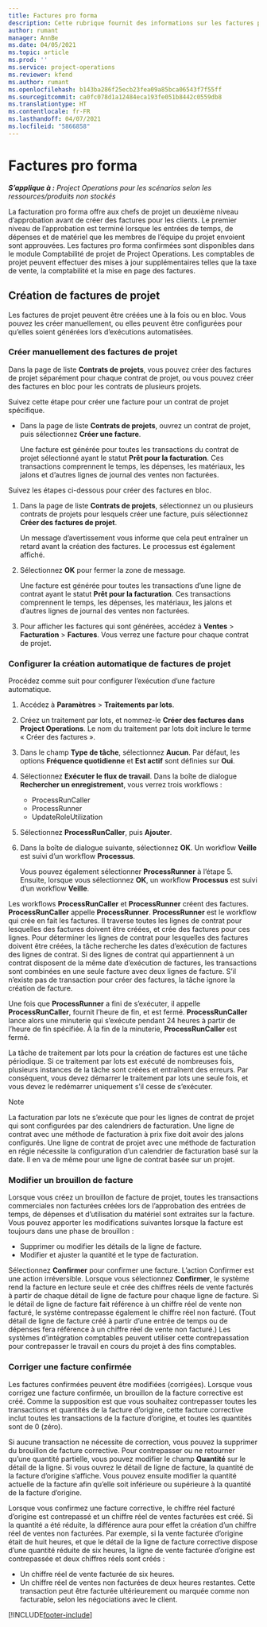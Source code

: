 ```yaml
---
title: Factures pro forma
description: Cette rubrique fournit des informations sur les factures pro forma dans Project Operations.
author: rumant
manager: AnnBe
ms.date: 04/05/2021
ms.topic: article
ms.prod: ''
ms.service: project-operations
ms.reviewer: kfend
ms.author: rumant
ms.openlocfilehash: b143ba286f25ecb23fea09a85bca06543f7f55ff
ms.sourcegitcommit: ca0fc078d1a12484eca193fe051b8442c0559db8
ms.translationtype: HT
ms.contentlocale: fr-FR
ms.lasthandoff: 04/07/2021
ms.locfileid: "5866858"
---
```

# <a name="proforma-invoices"></a>Factures pro forma

_**S’applique à :** Project Operations pour les scénarios selon les ressources/produits non stockés_

La facturation pro forma offre aux chefs de projet un deuxième niveau d’approbation avant de créer des factures pour les clients. Le premier niveau de l’approbation est terminé lorsque les entrées de temps, de dépenses et de matériel que les membres de l’équipe du projet envoient sont approuvées. Les factures pro forma confirmées sont disponibles dans le module Comptabilité de projet de Project Operations. Les comptables de projet peuvent effectuer des mises à jour supplémentaires telles que la taxe de vente, la comptabilité et la mise en page des factures.


## <a name="creating-project-invoices"></a>Création de factures de projet

Les factures de projet peuvent être créées une à la fois ou en bloc. Vous pouvez les créer manuellement, ou elles peuvent être configurées pour qu’elles soient générées lors d’exécutions automatisées.

### <a name="manually-create-project-invoices"></a>Créer manuellement des factures de projet 

Dans la page de liste **Contrats de projets**, vous pouvez créer des factures de projet séparément pour chaque contrat de projet, ou vous pouvez créer des factures en bloc pour les contrats de plusieurs projets.

Suivez cette étape pour créer une facture pour un contrat de projet spécifique.

- Dans la page de liste **Contrats de projets**, ouvrez un contrat de projet, puis sélectionnez **Créer une facture**.

    Une facture est générée pour toutes les transactions du contrat de projet sélectionné ayant le statut **Prêt pour la facturation**. Ces transactions comprennent le temps, les dépenses, les matériaux, les jalons et d’autres lignes de journal des ventes non facturées.

Suivez les étapes ci-dessous pour créer des factures en bloc.

1. Dans la page de liste **Contrats de projets**, sélectionnez un ou plusieurs contrats de projets pour lesquels créer une facture, puis sélectionnez **Créer des factures de projet**.

    Un message d’avertissement vous informe que cela peut entraîner un retard avant la création des factures. Le processus est également affiché.

2. Sélectionnez **OK** pour fermer la zone de message.

    Une facture est générée pour toutes les transactions d’une ligne de contrat ayant le statut **Prêt pour la facturation**. Ces transactions comprennent le temps, les dépenses, les matériaux, les jalons et d’autres lignes de journal des ventes non facturées.

3. Pour afficher les factures qui sont générées, accédez à **Ventes** \> **Facturation** \> **Factures**. Vous verrez une facture pour chaque contrat de projet.

### <a name="set-up-automated-creation-of-project-invoices"></a>Configurer la création automatique de factures de projet 

Procédez comme suit pour configurer l’exécution d’une facture automatique.

1. Accédez à **Paramètres** \> **Traitements par lots**.
2. Créez un traitement par lots, et nommez-le **Créer des factures dans Project Operations**. Le nom du traitement par lots doit inclure le terme « Créer des factures ».
3. Dans le champ **Type de tâche**, sélectionnez **Aucun**. Par défaut, les options **Fréquence quotidienne** et **Est actif** sont définies sur **Oui**.
4. Sélectionnez **Exécuter le flux de travail**. Dans la boîte de dialogue **Rechercher un enregistrement**, vous verrez trois workflows :

    - ProcessRunCaller
    - ProcessRunner
    - UpdateRoleUtilization

5. Sélectionnez **ProcessRunCaller**, puis **Ajouter**.
6. Dans la boîte de dialogue suivante, sélectionnez **OK**. Un workflow **Veille** est suivi d’un workflow **Processus**.

    Vous pouvez également sélectionner **ProcessRunner** à l’étape 5. Ensuite, lorsque vous sélectionnez **OK**, un workflow **Processus** est suivi d’un workflow **Veille**.

Les workflows **ProcessRunCaller** et **ProcessRunner** créent des factures. **ProcessRunCaller** appelle **ProcessRunner**. **ProcessRunner** est le workflow qui crée en fait les factures. Il traverse toutes les lignes de contrat pour lesquelles des factures doivent être créées, et crée des factures pour ces lignes. Pour déterminer les lignes de contrat pour lesquelles des factures doivent être créées, la tâche recherche les dates d’exécution de factures des lignes de contrat. Si des lignes de contrat qui appartiennent à un contrat disposent de la même date d’exécution de factures, les transactions sont combinées en une seule facture avec deux lignes de facture. S’il n’existe pas de transaction pour créer des factures, la tâche ignore la création de facture.

Une fois que **ProcessRunner** a fini de s’exécuter, il appelle **ProcessRunCaller**, fournit l’heure de fin, et est fermé. **ProcessRunCaller** lance alors une minuterie qui s’exécute pendant 24 heures à partir de l’heure de fin spécifiée. À la fin de la minuterie, **ProcessRunCaller** est fermé.

La tâche de traitement par lots pour la création de factures est une tâche périodique. Si ce traitement par lots est exécuté de nombreuses fois, plusieurs instances de la tâche sont créées et entraînent des erreurs. Par conséquent, vous devez démarrer le traitement par lots une seule fois, et vous devez le redémarrer uniquement s’il cesse de s’exécuter.

> [!NOTE]
> La facturation par lots ne s’exécute que pour les lignes de contrat de projet qui sont configurées par des calendriers de facturation. Une ligne de contrat avec une méthode de facturation à prix fixe doit avoir des jalons configurés. Une ligne de contrat de projet avec une méthode de facturation en régie nécessite la configuration d’un calendrier de facturation basé sur la date. Il en va de même pour une ligne de contrat basée sur un projet.      
 
### <a name="edit-a-draft-invoice"></a>Modifier un brouillon de facture

Lorsque vous créez un brouillon de facture de projet, toutes les transactions commerciales non facturées créées lors de l’approbation des entrées de temps, de dépenses et d’utilisation du matériel sont extraites sur la facture. Vous pouvez apporter les modifications suivantes lorsque la facture est toujours dans une phase de brouillon :

- Supprimer ou modifier les détails de la ligne de facture.
- Modifier et ajuster la quantité et le type de facturation.

Sélectionnez **Confirmer** pour confirmer une facture. L’action Confirmer est une action irréversible. Lorsque vous sélectionnez **Confirmer**, le système rend la facture en lecture seule et crée des chiffres réels de vente facturés à partir de chaque détail de ligne de facture pour chaque ligne de facture. Si le détail de ligne de facture fait référence à un chiffre réel de vente non facturé, le système contrepasse également le chiffre réel non facturé. (Tout détail de ligne de facture créé à partir d’une entrée de temps ou de dépenses fera référence à un chiffre réel de vente non facturé.) Les systèmes d’intégration comptables peuvent utiliser cette contrepassation pour contrepasser le travail en cours du projet à des fins comptables.

### <a name="correct-a-confirmed-invoice"></a>Corriger une facture confirmée

Les factures confirmées peuvent être modifiées (corrigées). Lorsque vous corrigez une facture confirmée, un brouillon de la facture corrective est créé. Comme la supposition est que vous souhaitez contrepasser toutes les transactions et quantités de la facture d’origine, cette facture corrective inclut toutes les transactions de la facture d’origine, et toutes les quantités sont de 0 (zéro).

Si aucune transaction ne nécessite de correction, vous pouvez la supprimer du brouillon de facture corrective. Pour contrepasser ou ne retourner qu’une quantité partielle, vous pouvez modifier le champ **Quantité** sur le détail de la ligne. Si vous ouvrez le détail de ligne de facture, la quantité de la facture d’origine s’affiche. Vous pouvez ensuite modifier la quantité actuelle de la facture afin qu’elle soit inférieure ou supérieure à la quantité de la facture d’origine.

Lorsque vous confirmez une facture corrective, le chiffre réel facturé d’origine est contrepassé et un chiffre réel de ventes facturées est créé. Si la quantité a été réduite, la différence aura pour effet la création d’un chiffre réel de ventes non facturées. Par exemple, si la vente facturée d’origine était de huit heures, et que le détail de la ligne de facture corrective dispose d’une quantité réduite de six heures, la ligne de vente facturée d’origine est contrepassée et deux chiffres réels sont créés :

- Un chiffre réel de vente facturée de six heures.
- Un chiffre réel de ventes non facturées de deux heures restantes. Cette transaction peut être facturée ultérieurement ou marquée comme non facturable, selon les négociations avec le client.


[!INCLUDE[footer-include](../includes/footer-banner.md)]
